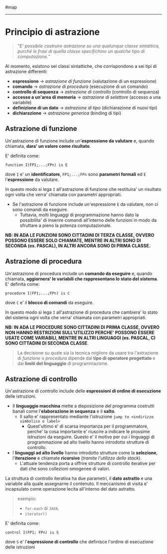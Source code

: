 #map 
____
# **Principio di astrazione**
> "*E' possibile costruire astrazione su una qualunque classe sintattica, purché le frasi di quella classe specifichino un qualche tipo di computazione.*"

Al momento, esistono sei classi sintattiche, che corrispondono a sei tipi di astrazione differenti:
- **espressione** $\to$ *astrazione di funzione* (valutazione di un espressione)
- **comando** $\to$ *astrazione di procedura* (esecuzione di un comando)
- **controllo di sequenza** $\to$ *astrazione di controllo* (controllo di sequenza)
- **accesso a un'area di memoria** $\to$ *astrazione di selettore* (accesso a una variabile)
- **definizione di un dato** $\to$ *astrazione di tipo* (dichiarazione di nuovi tipi)
- **dichiarazione** $\to$ *astrazione generica* (binding di tipi)

## **Astrazione di funzione**
Un'astrazione di funzione include un'**espressione da valutare** e, quando chiamata, **dara' un valore come risultato**.

E' definita come: 
```
function I(FP1;...;FPn) is E
```
dove `I` e' un **identificatore**, `FP1;...;FPn` sono **parametri formali** ed `E` l'**espressione** da valutare.

In questo modo si lega `I` all'astrazione di funzione che restituira' un risultato ogni volta che verra' chiamata con parametri appropriati.
- Se l'astrazione di funzione include un'espressione `E` da valutare, non ci sono comandi da eseguire. 
	- Tuttavia, molti linguaggi di programmazione hanno dato la possibilita' di inserire comandi all'interno delle funzioni in modo da sfruttare a pieno la potenza computazionale.

**NB: IN ADA LE FUNZIONI SONO CITTADINI DI TERZA CLASSE, OVVERO POSSONO ESSERE SOLO CHIAMATE, MENTRE IN ALTRI SONO DI SECONDA (es. PASCAL), IN ALTRI ANCORA SONO DI PRIMA CLASSE.**

## **Astrazione di procedura**
Un'astrazione di procedura include un **comando da eseguire** e, quando chiamata, **aggiornera' le variabili che rappresentano lo stato del sistema**.
E' definita come:
```
procedure I(FP1;...;FPn) is C
```
dove `C` e' il **blocco di comandi** da eseguire.

In questo modo si lega `I` all'astrazione di procedura che cambiera' lo stato del sistema ogni volta che verra' chiamata con parametri appropriati.

**NB: IN ADA LE PROCEDURE SONO CITTADINI DI PRIMA CLASSE, OVVERO NON HANNO RESTRIZIONI SULL'UTILIZZO PERCHE' POSSONO ESSERE USATE COME VARIABILI, MENTRE IN ALTRI LINGUAGGI (es. PASCAL, C) SONO CITTADINI DI SECONDA CLASSE**.

> La decisione su quale sia la tecnica migliore da usare tra l'astrazione di *funzione* o *procedura* dipende dal **tipo di operatore progettato** e dai **limiti del linguaggio** di programmazione.

## **Astrazione di controllo**
Un'astrazione di controllo include delle **espressioni di ordine di esecuzione** delle istruzioni.
- Il **linguaggio macchina** mette a disposizione del programma costrutti banali come l'**elaborazione in sequenza** e il **salto**.
	- Il salto e' rappresentato mediante l'istruzione `jump to <indirizzo simbolico o label>`
		- Quest'ultimo e' di scarsa importanza per il programmatore, perche' la cosa importante e' riuscire a indicare le prossime istruzioni da eseguire. Questo e' il motivo per cui i linguaggi di programmazione ad alto livello hanno introdotto strutture di controllo.
- I **linguaggi ad alto livello** hanno introdotto strutture come la **selezione**, l'**iterazione** e chiamate **ricorsive** (*tramite l'utilizzo dello stack*).
	- L'attuale tendenza porta a offrire strutture di controllo iterative per dati che sono collezioni omogenee di valori.

La struttura di controllo iterativa ha due parametri, il **dato astratto** e una variabile alla quale assegnarne il contenuto. Il meccanismo di visita e' incapsulato come operazione lecita all'interno del dato astratto.
> esempio: 
> - `for-each` di `JAVA`.
> - `iterator()`

E' definita come:
```
control I(FP1; FPn) is S
```
dove `S` e' l'**espressione di controllo** che definisce l'ordine di esecuzione delle istruzioni

